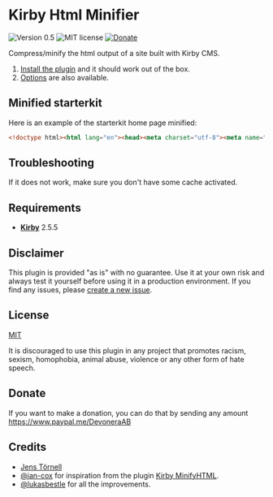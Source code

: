 # Kirby Html Minifier

![Version 0.5](https://img.shields.io/badge/version-0.5-blue.svg) ![MIT license](https://img.shields.io/badge/license-MIT-green.svg) [![Donate](https://img.shields.io/badge/give-donation-yellow.svg)](https://www.paypal.me/DevoneraAB)

Compress/minify the html output of a site built with Kirby CMS.

1. [Install the plugin](docs/installation.md) and it should work out of the box.
1. [Options](docs/options.md) are also available.

## Minified starterkit

Here is an example of the starterkit home page minified:

```html
<!doctype html><html lang="en"><head><meta charset="utf-8"><meta name="viewport" content="width=device-width,initial-scale=1.0"><title>Kirby Starterkit | Home</title><meta name="description" content="This is Kirby's Starterkit."><link rel="stylesheet" href="http://localhost/plugins/kirby-html-minifier/assets/css/index.css"></head><body><header class="header wrap wide" role="banner"> <div class="grid"> <div class="branding column"> <a href="http://localhost/plugins/kirby-html-minifier" rel="home">Kirby Starterkit</a> </div> <nav class="navigation column" role="navigation"> <ul class="menu"> <li class="menu-item"> <a href="http://localhost/plugins/kirby-html-minifier/projects">Projects</a> </li> <li class="menu-item"> <a href="http://localhost/plugins/kirby-html-minifier/blog">Blog</a> </li> <li class="menu-item"> <a href="http://localhost/plugins/kirby-html-minifier/about">About</a> </li> <li class="menu-item"> <a href="http://localhost/plugins/kirby-html-minifier/contact">Contact</a> </li> </ul> </nav> </div> </header> <main class="main" role="main"> <header class="wrap"> <h1>Home</h1> <div class="intro text"> <p>Yay! If you are seeing this, the installation of Kirby worked. :-)</p> </div> <hr /> </header> <div class="text wrap"> <h2>Get started</h2> <ul> <li>Go to the <a href="http://localhost/plugins/kirby-html-minifier/panel">Panel</a> to give Kirby's admin interface a try</li> <li>Check out the <a href="http://getkirby.com/docs">docs</a> and start building your own site</li> <li>Follow <a href="https://twitter.com/getkirby">@getkirby</a> on Twitter for updates</li> <li>Visit the <a href="http://forum.getkirby.com">forum</a> to connect with other Kirby users</li> <li>Sign up to <a href="https://getkirby.com/#kosmos">Kirby Kosmos</a>, our monthly newsletter</li> <li><a href="http://getkirby.com/support">Get in contact</a> if you need support.</li> </ul> <p><strong>Have fun with Kirby!</strong></p> </div> <section class="projects-section"> <div class="wrap wide"> <h2>Latest Projects</h2> <ul class="showcase grid gutter-1"> <li class="showcase-item column"> <a href="http://localhost/plugins/kirby-html-minifier/projects/project-a" class="showcase-link"> <img src="http://localhost/plugins/kirby-html-minifier/thumbs/projects/project-a/creative-tools-600x600.jpg" alt="Thumbnail for Project A" class="showcase-image" /> <div class="showcase-caption"> <h3 class="showcase-title">Project A</h3> </div> </a> </li> <li class="showcase-item column"> <a href="http://localhost/plugins/kirby-html-minifier/projects/project-b" class="showcase-link"> <img src="http://localhost/plugins/kirby-html-minifier/thumbs/projects/project-b/room-600x600.jpg" alt="Thumbnail for Project B" class="showcase-image" /> <div class="showcase-caption"> <h3 class="showcase-title">Project B</h3> </div> </a> </li> <li class="showcase-item column"> <a href="http://localhost/plugins/kirby-html-minifier/projects/project-c" class="showcase-link"> <img src="http://localhost/plugins/kirby-html-minifier/thumbs/projects/project-c/camera-600x600.jpg" alt="Thumbnail for Project C" class="showcase-image" /> <div class="showcase-caption"> <h3 class="showcase-title">Project C</h3> </div> </a> </li> </ul> <p class="projects-section-more"><a href="http://localhost/plugins/kirby-html-minifier/projects" class="btn">show all projects &hellip;</a></p> </div> </section> </main> <footer class="footer cf" role="contentinfo"> <div class="wrap wide"> <p class="footer-copyright">© 2009–2017 The Kirby Team</p> <P class="footer-madewithkirby"> <a href="http://getkirby.com/made-with-kirby-and-love">Made with Kirby and <b class="heart">♥</b></a> </p> </div> </footer> </body></html>
```

## Troubleshooting

If it does not work, make sure you don't have some cache activated. 

## Requirements

- [**Kirby**](https://getkirby.com/) 2.5.5

## Disclaimer

This plugin is provided "as is" with no guarantee. Use it at your own risk and always test it yourself before using it in a production environment. If you find any issues, please [create a new issue](https://github.com/jenstornell/kirby-html-minifier/issues/new).

## License

[MIT](https://opensource.org/licenses/MIT)

It is discouraged to use this plugin in any project that promotes racism, sexism, homophobia, animal abuse, violence or any other form of hate speech.

## Donate

If you want to make a donation, you can do that by sending any amount https://www.paypal.me/DevoneraAB

## Credits

- [Jens Törnell](https://github.com/jenstornell)
- [@ian-cox](https://github.com/ian-cox) for inspiration from the plugin [Kirby MinifyHTML](https://github.com/ian-cox/Kirby-MinifyHTML).
- [@lukasbestle](https://github.com/lukasbestle) for all the improvements.
